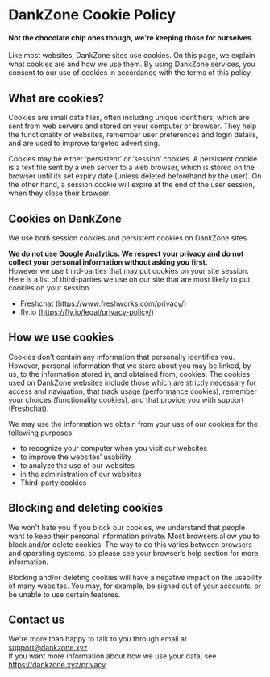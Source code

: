 <link rel="stylesheet" href="https://cdnjs.cloudflare.com/ajax/libs/spectre.css/0.5.8/spectre.min.css">
<title>Cookie Policy - DankZone</title>
<link rel="icon" href="img/core-img/favicon.ico">

# DankZone Cookie Policy

#### Not the chocolate chip ones though, we're keeping those for ourselves.

Like most websites, DankZone sites use cookies. On this page, we explain what cookies are and how we use them. By using DankZone services, you consent to our use of cookies in accordance with the terms of this policy.

## What are cookies?

Cookies are small data files, often including unique identifiers, which are sent from web servers and stored on your computer or browser. They help the functionality of websites, remember user preferences and login details, and are used to improve targeted advertising.

Cookies may be either ‘persistent’ or ‘session’ cookies. A persistent cookie is a text file sent by a web server to a web browser, which is stored on the browser until its set expiry date (unless deleted beforehand by the user). On the other hand, a session cookie will expire at the end of the user session, when they close their browser.

## Cookies on DankZone

We use both session cookies and persistent cookies on DankZone sites.

**We do not use Google Analytics. We respect your privacy and do not collect your personal information without asking you first.**  
However we use third-parties that may put cookies on your site session. Here is a list of third-parties we use on our site that are most likely to put cookies on your session.

- Freshchat (<https://www.freshworks.com/privacy/>)
- fly.io (<https://fly.io/legal/privacy-policy/>)

## How we use cookies

Cookies don’t contain any information that personally identifies you. However, personal information that we store about you may be linked, by us, to the information stored in, and obtained from, cookies. The cookies used on DankZone websites include those which are strictly necessary for access and navigation, that track usage (performance cookies), remember your choices (functionality cookies), and that provide you with support ([Freshchat](https://freshchat.com)).

We may use the information we obtain from your use of our cookies for the following purposes:

- to recognize your computer when you visit our websites
- to improve the websites’ usability
- to analyze the use of our websites
- in the administration of our websites
- Third-party cookies

## Blocking and deleting cookies

We won't hate you if you block our cookies, we understand that people want to keep their personal information private.
Most browsers allow you to block and/or delete cookies. The way to do this varies between browsers and operating systems, so please see your browser’s help section for more information.

Blocking and/or deleting cookies will have a negative impact on the usability of many websites. You may, for example, be signed out of your accounts, or be unable to use certain features.

## Contact us

We're more than happy to talk to you through email at support@dankzone.xyz  
If you want more information about how we use your data, see https://dankzone.xyz/privacy
